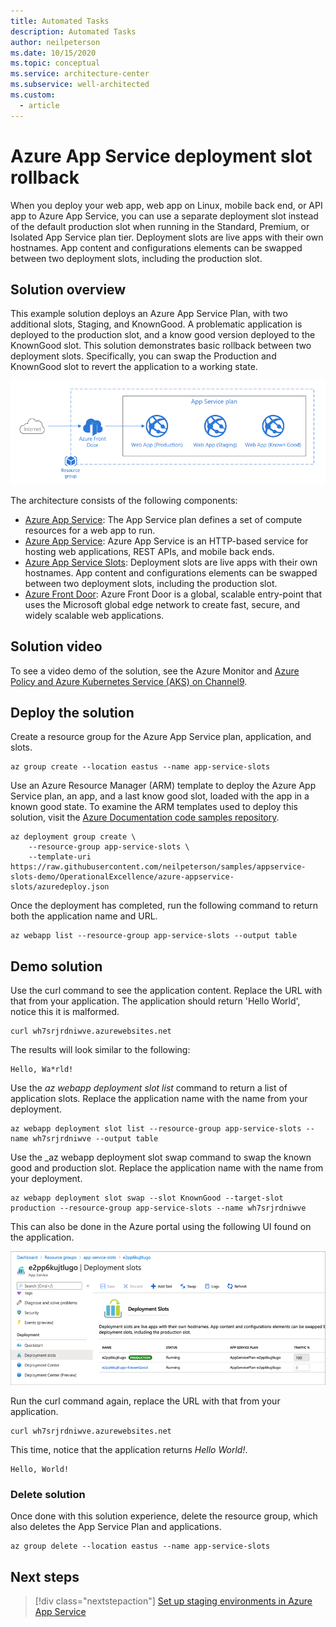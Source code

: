 ```yaml
---
title: Automated Tasks
description: Automated Tasks
author: neilpeterson
ms.date: 10/15/2020
ms.topic: conceptual
ms.service: architecture-center
ms.subservice: well-architected
ms.custom:
  - article
---
```


# Azure App Service deployment slot rollback

When you deploy your web app, web app on Linux, mobile back end, or API app to Azure App Service, you can use a separate deployment slot instead of the default production slot when running in the Standard, Premium, or Isolated App Service plan tier. Deployment slots are live apps with their own hostnames. App content and configurations elements can be swapped between two deployment slots, including the production slot.

## Solution overview

This example solution deploys an Azure App Service Plan, with two additional slots, Staging, and KnownGood. A problematic application is deployed to the production slot, and a know good version deployed to the KnownGood slot. This solution demonstrates basic rollback between two deployment slots. Specifically, you can swap the Production and KnownGood slot to revert the application to a working state.

![Reference architecture for a basic web application in Azure](./images/app-service-slots.png)

The architecture consists of the following components:

- [Azure App Service](https://docs.microsoft.com/azure/app-service/overview-hosting-plans): The App Service plan defines a set of compute resources for a web app to run. 
- [Azure App Service](https://docs.microsoft.com/azure/app-service/overview): Azure App Service is an HTTP-based service for hosting web applications, REST APIs, and mobile back ends.
- [Azure App Service Slots](https://docs.microsoft.com/azure/app-service/deploy-staging-slots): Deployment slots are live apps with their own hostnames. App content and configurations elements can be swapped between two deployment slots, including the production slot.
- [Azure Front Door](https://docs.microsoft.com/azure/frontdoor/front-door-overview): Azure Front Door is a global, scalable entry-point that uses the Microsoft global edge network to create fast, secure, and widely scalable web applications.

## Solution video

To see a video demo of the solution, see the Azure Monitor and [Azure Policy and Azure Kubernetes Service (AKS)  on Channel9]().

## Deploy the solution

Create a resource group for the Azure App Service plan, application, and slots.

```azurecli-interactive
az group create --location eastus --name app-service-slots
```

Use an Azure Resource Manager (ARM) template to deploy the Azure App Service plan, an app, and a last know good slot, loaded with the app in a known good state. To examine the ARM templates used to deploy this solution, visit the [Azure Documentation code samples repository](https://github.com/neilpeterson/samples/tree/appservice-slots-demo/OperationalExcellence/azure-appservice-slots).

```azurecli-interactive
az deployment group create \
    --resource-group app-service-slots \
    --template-uri https://raw.githubusercontent.com/neilpeterson/samples/appservice-slots-demo/OperationalExcellence/azure-appservice-slots/azuredeploy.json
```

Once the deployment has completed, run the following command to return both the application name and URL.

```azurecli-interactive
az webapp list --resource-group app-service-slots --output table
```

## Demo solution

Use the curl command to see the application content. Replace the URL with that from your application. The application should return 'Hello World', notice this it is malformed.

```azurecli-interactive
curl wh7srjrdniwve.azurewebsites.net
```

The results will look similar to the following:

```azurecli
Hello, Wa*rld!
```

Use the _az webapp deployment slot list_ command to return a list of application slots. Replace the application name with the name from your deployment.

```azurecli-interactive
az webapp deployment slot list --resource-group app-service-slots --name wh7srjrdniwve --output table
```

Use the _az webapp deployment slot swap command to swap the known good and production slot. Replace the application name with the name from your deployment.

```azurecli-interactive
az webapp deployment slot swap --slot KnownGood --target-slot production --resource-group app-service-slots --name wh7srjrdniwve 
```

This can also be done in the Azure portal using the following UI found on the application.

![](./images/portal2.png)

Run the curl command again, replace the URL with that from your application.

```azurecli-interactive
curl wh7srjrdniwve.azurewebsites.net
```

This time, notice that the application returns _Hello World!_. 

```azurecli
Hello, World!
```

### Delete solution

Once done with this solution experience, delete the resource group, which also deletes the App Service Plan and applications.

```azurecli-interactive
az group delete --location eastus --name app-service-slots
```

## Next steps

> [!div class="nextstepaction"]
> [Set up staging environments in Azure App Service](https://docs.microsoft.com/azure/app-service/deploy-staging-slots)
